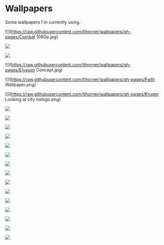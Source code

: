 # Wallpapers

Some wallpapers I'm currently using.


  ![](https://raw.githubusercontent.com/tjhorner/wallpapers/gh-pages/Combat 1080p.jpg)

  ![](https://raw.githubusercontent.com/tjhorner/wallpapers/gh-pages/Deadpinkie.png)

  ![](https://raw.githubusercontent.com/tjhorner/wallpapers/gh-pages/DerpyMirrorsEdge.png)

  ![](https://raw.githubusercontent.com/tjhorner/wallpapers/gh-pages/Elysium Concept.jpg)

  ![](https://raw.githubusercontent.com/tjhorner/wallpapers/gh-pages/Faith Wallpaper.png)

  ![](https://raw.githubusercontent.com/tjhorner/wallpapers/gh-pages/Kruger Looking at city nologo.png)

  ![](https://raw.githubusercontent.com/tjhorner/wallpapers/gh-pages/Lyra.png)

  ![](https://raw.githubusercontent.com/tjhorner/wallpapers/gh-pages/Octavia.png)

  ![](https://raw.githubusercontent.com/tjhorner/wallpapers/gh-pages/Octavia2.jpeg)

  ![](https://raw.githubusercontent.com/tjhorner/wallpapers/gh-pages/RD.png)

  ![](https://raw.githubusercontent.com/tjhorner/wallpapers/gh-pages/RDAnthro.png)

  ![](https://raw.githubusercontent.com/tjhorner/wallpapers/gh-pages/Twi.png)

  ![](https://raw.githubusercontent.com/tjhorner/wallpapers/gh-pages/Vinyl.jpeg)

  ![](https://raw.githubusercontent.com/tjhorner/wallpapers/gh-pages/Vinyl2.png)

  ![](https://raw.githubusercontent.com/tjhorner/wallpapers/gh-pages/Vinyl3.jpg)

  ![](https://raw.githubusercontent.com/tjhorner/wallpapers/gh-pages/Vinyl4.png)

  ![](https://raw.githubusercontent.com/tjhorner/wallpapers/gh-pages/Vinyl5.png)

  ![](https://raw.githubusercontent.com/tjhorner/wallpapers/gh-pages/Vinyl6.jpg)

  ![](https://raw.githubusercontent.com/tjhorner/wallpapers/gh-pages/VinylAnthro.png)

  ![](https://raw.githubusercontent.com/tjhorner/wallpapers/gh-pages/VinylxOctavia.png)

  ![](https://raw.githubusercontent.com/tjhorner/wallpapers/gh-pages/VinylxOctavia2.png)

